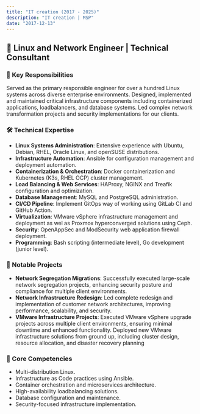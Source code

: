 ```yaml
---
title: "IT creation (2017 - 2025)"
description: "IT creation | MSP"
date: "2017-12-13"
---
```


## 🐧 Linux and Network Engineer | Technical Consultant

### 🎯 Key Responsibilities

Served as the primary responsible engineer for over a hundred Linux systems across diverse enterprise environments. Designed, implemented and maintained critical infrastructure components including containerized applications, loadbalancers, and database systems. Led complex network transformation projects and security implementations for our clients.

### 🛠️ Technical Expertise

- **Linux Systems Administration**:
  Extensive experience with Ubuntu, Debian, RHEL, Oracle Linux, and openSUSE distributions.
- **Infrastructure Automation**:
  Ansible for configuration management and deployment automation.
- **Containerization & Orchestration**:
  Docker containerization and Kubernetes (K3s, RHEL OCP) cluster management.
- **Load Balancing & Web Services**:
  HAProxy, NGINX and Treafik configuration and optimization.
- **Database Management**:
  MySQL and PostgreSQL administration.
- **CI/CD Pipeline**: 
  Implement GitOps way of working using GitLab CI and GitHub Action.
- **Virtualization**: 
  VMware vSphere infrastructure management and deployment as wel as Proxmox hyperconverged solutions using Ceph.
- **Security**: 
  OpenAppSec and ModSecurity web application firewall deployment.
- **Programming**: 
  Bash scripting (intermediate level), Go development (junior level).

### 🚀 Notable Projects

- **Network Segregation Migrations**:
  Successfully executed large-scale network segregation projects, enhancing security posture and compliance for multiple client environments.
- **Network Infrastructure Redesign**:
  Led complete redesign and implementation of customer network architectures, improving performance, scalability, and security.
- **VMware Infrastructure Projects**:
  Executed VMware vSphere upgrade projects across multiple client environments, ensuring minimal downtime and enhanced functionality. Deployed new VMware infrastructure solutions from ground up, including cluster design, resource allocation, and disaster recovery planning 

### 💪 Core Competencies

- Multi-distribution Linux.
- Infrastructure as Code practices using Ansible.
- Container orchestration and microservices architecture.
- High-availability loadbalancing solutions.
- Database configuration and maintenance.
- Security-focused infrastructure implementation.
